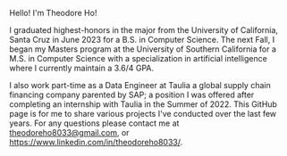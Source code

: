 Hello! I'm Theodore Ho!

I graduated highest-honors in the major from the University of California, Santa Cruz in June 2023 for a B.S. in Computer Science. The next Fall, I began my Masters program at the University of Southern California for a M.S. in Computer Science with a specialization in artificial intelligence where I currently maintain a 3.6/4 GPA. 

I also work part-time as a Data Engineer at Taulia a global supply chain financing company parented by SAP; a position I was offered after completing an internship with Taulia in the Summer of 2022. 
This GitHub page is for me to share various projects I've conducted over the last few years. For any questions please contact me at theodoreho8033@gmail.com, or https://www.linkedin.com/in/theodoreho8033/.



<!---
theodoreho8033/theodoreho8033 is a ✨ special ✨ repository because its `README.md` (this file) appears on your GitHub profile.
You can click the Preview link to take a look at your changes.
--->
